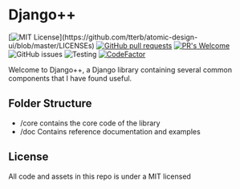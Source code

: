 # Django++
[![MIT License](https://img.shields.io/apm/l/atomic-design-ui.svg?)](https://github.com/tterb/atomic-design-ui/blob/master/LICENSEs)
[![GitHub pull requests](https://img.shields.io/github/issues-pr/cdnjs/cdnjs.svg?style=flat)]()
[![PR's Welcome](https://img.shields.io/badge/PRs-welcome-brightgreen.svg?style=flat)](http://makeapullrequest.com)
![GitHub issues](https://img.shields.io/github/issues/David-Duefrene/DjangoPlusPlus)
![Testing](https://img.shields.io/github/workflow/status/david-duefrene/djangoplusplus/D++%20Test)
[![CodeFactor](https://www.codefactor.io/repository/github/david-duefrene/djangoplusplus/badge)](https://www.codefactor.io/repository/github/david-duefrene/djangoplusplus)
<p>Welcome to Django++, a Django library containing several common components that I have found useful.</p>

## Folder Structure
- /core contains the core code of the library
- /doc Contains reference documentation and examples

## License
All code and assets in this repo is under a MIT licensed
